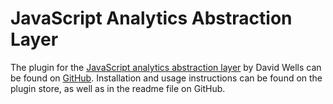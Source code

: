 # JavaScript Analytics Abstraction Layer

The plugin for the [JavaScript analytics abstraction layer](https://github.com/DavidWells/analytics) by David Wells can be found on [GitHub](https://github.com/pirsch-analytics/analytics-plugin-pirsch). Installation and usage instructions can be found on the plugin store, as well as in the readme file on GitHub.
